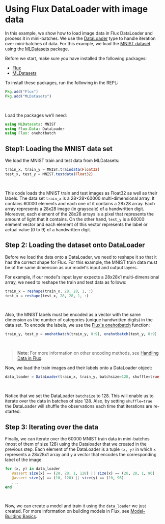# Using Flux DataLoader with image data

In this example, we show how to load image data in Flux DataLoader and process it in mini-batches. We use the [DataLoader](https://fluxml.ai/Flux.jl/stable/data/dataloader/#Flux.Data.DataLoader) type to handle iteration over mini-batches of data. For this example, we load the [MNIST dataset](https://juliaml.github.io/MLDatasets.jl/latest/datasets/MNIST/) using the [MLDatasets](https://juliaml.github.io/MLDatasets.jl/latest/) package.
 
Before we start, make sure you have installed the following packages:
 
* [Flux](https://github.com/FluxML/Flux.jl)
* [MLDatasets]((https://juliaml.github.io/MLDatasets.jl/latest/))
 
To install these packages, run the following in the REPL:
 
```julia
Pkg.add("Flux")
Pkg.add("MLDatasets")
```
 
<br>
 
Load the packages we'll need:
 
```julia
using MLDatasets: MNIST
using Flux.Data: DataLoader
using Flux: onehotbatch
```
 
## Step1: Loading the MNIST data set
 
We load the MNIST train and test data from MLDatasets:
 
```julia
train_x, train_y = MNIST.traindata(Float32)
test_x, test_y = MNIST.testdata(Float32)
```
<br>
 
This code loads the MNIST train and test images as Float32 as well as their labels. The data set `train_x` is a 28×28×60000 multi-dimensional array. It contains 60000 elements and each one of it contains a 28x28 array. Each array represents a 28x28 image (in grayscale) of a handwritten digit. Moreover, each element of the 28x28 arrays is a pixel that represents the amount of light that it contains. On the other hand, `test_y` is a 60000 element vector and each element of this vector represents the label or actual value (0 to 9) of a handwritten digit.
 
## Step 2: Loading the dataset onto DataLoader
 
Before we load the data onto a DataLoader, we need to reshape it so that it has the correct shape for Flux. For this example, the MNIST train data must be of the same dimension as our model's input and output layers.
 
For example, if our model's input layer expects a 28x28x1 multi-dimensional array, we need to reshape the train and test data as follows:
 
```julia
train_x = reshape(train_x, 28, 28, 1, :)
test_x = reshape(test_x, 28, 28, 1, :)
```
<br>
 
Also, the MNIST labels must be encoded as a vector with the same dimension as the number of categories (unique handwritten digits) in the data set. To encode the labels, we use the [Flux's onehotbatch](https://fluxml.ai/Flux.jl/stable/data/onehot/#Batches-1) function:
 
```julia
train_y, test_y = onehotbatch(train_y, 0:9), onehotbatch(test_y, 0:9)
```
<br>
 
>**Note:** For more information on other encoding methods, see [Handling Data in Flux](https://fluxml.ai/Flux.jl/stable/data/onehot/).
 
Now, we load the train images and their labels onto a DataLoader object:
 
```julia
data_loader = DataLoader(train_x, train_y, batchsize=128, shuffle=true)
```
<br>
 
Notice that we set the DataLoader `batchsize` to 128. This will enable us to iterate over the data in batches of size 128. Also, by setting `shuffle=true` the DataLoader will shuffle the observations each time that iterations are re-started.
 
## Step 3: Iterating over the data
 
Finally, we can iterate over the 60000 MNIST train data in mini-batches (most of them of size 128) using the Dataloader that we created in the previous step. Each element of the DataLoader is a tuple `(x, y)`  in which `x` represents a 28x28x1 array and `y` a vector that encodes the corresponding label of the image.   
 
```julia
for (x, y) in data_loader
   @assert size(x) == (28, 28, 1, 128) || size(x) == (28, 28, 1, 96)
   @assert size(y) == (10, 128) || size(y) == (10, 96)
   ...
end
```
 
<br>
 
 
Now, we can create a model and train it using the `data_loader` we just created. For more information on building models in Flux, see [Model-Building Basics](https://fluxml.ai/Flux.jl/stable/models/basics/#Model-Building-Basics-1).
